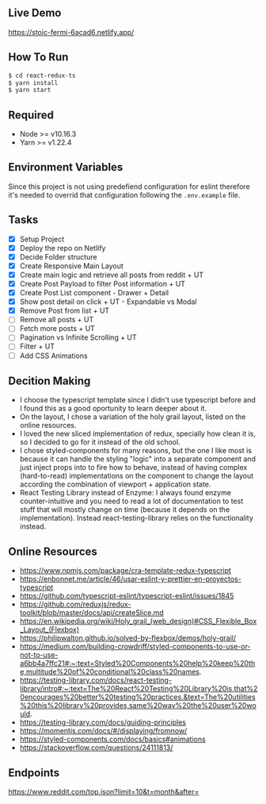 ## Live Demo
https://stoic-fermi-6acad6.netlify.app/

## How To Run
```sh
$ cd react-redux-ts
$ yarn install
$ yarn start
```

## Required
- Node >= v10.16.3
- Yarn >= v1.22.4

## Environment Variables
Since this project is not using predefiend configuration for eslint therefore it's needed to overrid that configuration following the `.env.example` file.

## Tasks
- [x] Setup Project
- [x] Deploy the repo on Netlify
- [x] Decide Folder structure
- [x] Create Responsive Main Layout
- [x] Create main logic and retrieve all posts from reddit + UT
- [x] Create Post Payload to filter Post information + UT
- [x] Create Post List component - Drawer + Detail
- [x] Show post detail on click + UT - Expandable vs Modal
- [x] Remove Post from list + UT
- [ ] Remove all posts + UT
- [ ] Fetch more posts + UT
- [ ] Pagination vs Infinite Scrolling + UT
- [ ] Filter + UT
- [ ] Add CSS Animations

## Decition Making
- I choose the typescript template since I didn't use typescript before and I found this as a good oportunity to learn deeper about it.
- On the layout, I chose a variation of the holy grail layout, listed on the online resources.
- I loved the new sliced implementation of redux, specially how clean it is, so I decided to go for it instead of the old school.
- I chose styled-components for many reasons, but the one I like most is because it can handle the styling "logic" into a separate component and just inject props into to fire how to behave, instead of having complex (hard-to-read) implementations on the component to change the layout according the combination of viewport + application state.
- React Testing Library instead of Enzyme: I always found enzyme counter-intuitive and you need to read a lot of documentation to test stuff that will mostly change on time (because it depends on the implementation). Instead react-testing-library relies on the functionality instead.

## Online Resources
- https://www.npmjs.com/package/cra-template-redux-typescript
- https://enbonnet.me/article/46/usar-eslint-y-prettier-en-proyectos-typescript
- https://github.com/typescript-eslint/typescript-eslint/issues/1845
- https://github.com/reduxjs/redux-toolkit/blob/master/docs/api/createSlice.md
- https://en.wikipedia.org/wiki/Holy_grail_(web_design)#CSS_Flexible_Box_Layout_(Flexbox)
- https://philipwalton.github.io/solved-by-flexbox/demos/holy-grail/
- https://medium.com/building-crowdriff/styled-components-to-use-or-not-to-use-a6bb4a7ffc21#:~:text=Styled%20Components%20help%20keep%20the,multitude%20of%20conditional%20class%20names.
- https://testing-library.com/docs/react-testing-library/intro#:~:text=The%20React%20Testing%20Library%20is,that%20encourages%20better%20testing%20practices.&text=The%20utilities%20this%20library%20provides,same%20way%20the%20user%20would.
- https://testing-library.com/docs/guiding-principles
- https://momentjs.com/docs/#/displaying/fromnow/
- https://styled-components.com/docs/basics#animations
- https://stackoverflow.com/questions/24111813/

## Endpoints
https://www.reddit.com/top.json?limit=10&t=month&after=<Provided after first request>
